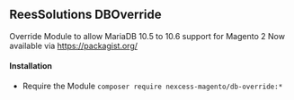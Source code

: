 ## ReesSolutions DBOverride

Override Module to allow MariaDB 10.5 to 10.6 support for Magento 2
Now available via https://packagist.org/

#### Installation
* Require the Module
``` composer require nexcess-magento/db-override:* ```

